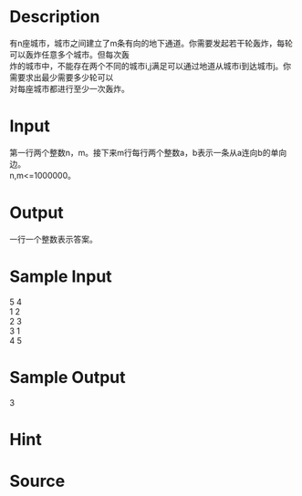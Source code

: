 
# Description

<div class="content"><div>有n座城市，城市之间建立了m条有向的地下通道。你需要发起若干轮轰炸，每轮可以轰炸任意多个城市。但每次轰</div>
<div>炸的城市中，不能存在两个不同的城市i,j满足可以通过地道从城市i到达城市j。你需要求出最少需要多少轮可以</div>
<div>对每座城市都进行至少一次轰炸。</div>
<p></p></div>

# Input

<div class="content"><div>第一行两个整数n，m。接下来m行每行两个整数a，b表示一条从a连向b的单向边。</div>
<div>n,m&lt;=1000000。</div>
<p></p></div>

# Output

<div class="content"><div>一行一个整数表示答案。</div>
<p></p></div>

# Sample Input

<div class="content"><span class="sampledata">5 4<br/>
1 2<br/>
2 3<br/>
3 1<br/>
4 5</span></div>

# Sample Output

<div class="content"><span class="sampledata">3</span></div>

# Hint

<div class="content"><p></p></div>

# Source

<div class="content"><p><a href="problemset.php?search="></a></p></div>

